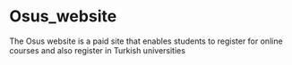 # Osus_website
The Osus website is a paid site that enables students to register for online courses and also register in Turkish universities
